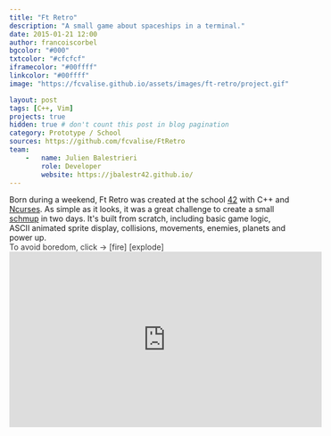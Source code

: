 ```yaml
---
title: "Ft Retro"
description: "A small game about spaceships in a terminal."
date: 2015-01-21 12:00
author: francoiscorbel
bgcolor: "#000"
txtcolor: "#cfcfcf"
iframecolor: "#00ffff"
linkcolor: "#00ffff"
image: "https://fcvalise.github.io/assets/images/ft-retro/project.gif"

layout: post
tags: [C++, Vim]
projects: true
hidden: true # don't count this post in blog pagination
category: Prototype / School
sources: https://github.com/fcvalise/FtRetro
team:
    -   name: Julien Balestrieri
        role: Developer
        website: https://jbalestr42.github.io/
---
```


<div class="text justify general-margin">
Born during a weekend, Ft Retro was created at the school <a alt="https://en.wikipedia.org/wiki/42_(school)" href="https://en.wikipedia.org/wiki/42_(school)" target="_blank">42</a>
with C++ and <a alt="https://en.wikipedia.org/wiki/Ncurses" href="https://en.wikipedia.org/wiki/Ncurses" target="_blank">Ncurses</a>.
As simple as it looks, it was a great challenge to create a small <a alt="https://en.wikipedia.org/wiki/Shoot'em_up" href="https://en.wikipedia.org/wiki/Shoot_%27em_up" target="_blank">schmup</a>
in two days. It's built from scratch, including basic game logic, ASCII animated sprite display, collisions, movements, enemies, planets and power up.
</div>

<div style="display:inline-block; color:#373737">To avoid boredom, click -> </div>
<div style="display:inline-block; color:#373737" onclick="playSoundFire()">[fire] </div>
<div style="display:inline-block; color:#373737" onclick="playSoundExplode()">[explode]</div>

<div class="video general-margin">
    <iframe width="560px" height="315px" src="https://www.youtube.com/embed/Q7rNyHkXPDA?modestbranding=1&autohide=1&showinfo=0&controls=0&rel=0" frameborder="0" allowfullscreen></iframe>
</div>

<audio id="fire" src="{{ site.url}}/assets/sounds/ft_retro_fire.ogg"></audio>
<audio id="explode" src="{{ site.url}}/assets/sounds/ft_retro_explode.ogg"></audio>
<script>
function playSoundFire() { document.getElementById('fire').play(); }
function playSoundExplode() { document.getElementById('explode').play(); }
</script>
